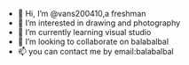 - 👋 Hi, I’m @vans200410,a freshman
- 👀 I’m interested in drawing and photography
- 🌱 I’m currently learning visual studio
- 💞️ I’m looking to collaborate on balabalbal
- 📫 you can contact me by email:balabalbal

<!---
vans200410/vans200410 is a ✨ special ✨ repository because its `README.md` (this file) appears on your GitHub profile.
You can click the Preview link to take a look at your changes.
--->
